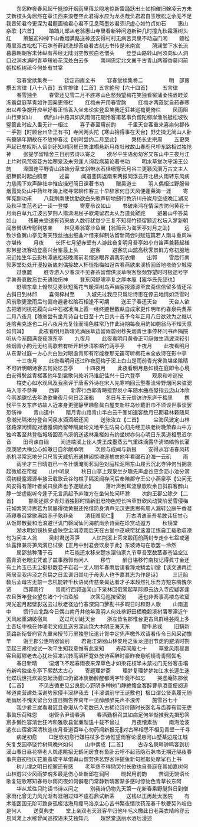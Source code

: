 <!-- { "loadSidebar": true } -->
　　东郊昨夜春风起千挺琅玕烟雨里箨龙隠地惊新雷踊跃出土如相催旧榦凌云方未艾新枝头角居然在章江西来浪卷空此君得水应为龙丞哉负君君自玉哦松之余无不足我昔知君今更深为君题画输君心君不见息斋墨妙君须识虚心如竹贞如石
　　惠山杂歌【六首】
　　踏踏儿郎从老翁惠山寺里看新钟问道新钟几时撞九秋霜落树头红
　　箫皷迎神神下山香烟满路送神还安得村村无病苦灵泉不动庙门闲
　　聼松庵里双古松松下石牀苍藓封洗却苔痕看古刻志书传是米南宫
　　漪澜堂下水长流暮暮朝朝客未休纵有茶经无陆羽空教煎白老僧头
　　登登山路转山阿须向仙人洞口过涧水满时青草短岩花深处白云多
　　南祠忠定北文襄千古青山两瓣香莫问前朝松栢树祗今何处有甘棠










　　容春堂续集巻一
　　钦定四库全书
　　容春堂续集巻二　　　　　明　邵寳　撰五言律【八十八首】五言排律【二首】五言絶句【六十四首】
　　五言律
　　春雪独坐
　　春雷还见雪二月不胜寒山色愁频望梅花笑独看窖蒲柔怯盎畦菜冻羞盘庭草靑如许因渠更倚栏
　　红梅未开用春雪韵
　　红梅才两蕋犹自茹春寒出以希争覩开应半好看正怜香入坐未论实登盘笑我迂狂甚巡檐更倚栏
　　风雨阻山行柬如山
　　偶约山中路其如风雨何花期怜客甫茗事负僧陀栁岸渔翁艇松坡牧竪簑此时应入畵无计一相过
　　喜子春至用前韵
　　千里天台客重来喜柰何郡传一手劄【时顾台州华玊有书】寺问两头陀【寒山拾得事在天台】野史操无简山人卧有簑隔年期故在不放仲春过【别时尝约二月至此】
　　哭杨长史宗周
　　五更哭声起已矣叹斯人留剑还知树回槎已失津榻悬新月夜社散故山春咫尺桥东路相过独怆神
　　张提学留精舍三日别去诗以寄之
　　欲尽平生语匆匆客又东山中三夜月江上片时风荒径芟方始寒泉汲未穷逢人询我病莫论著书功
　　明水草堂次守溪王公韵
　　泽国连平野青山路始分草堂斜带水石径细穿云月谷三更籁风漪万古文主人招舞鹤时起白鸥羣
　　述喜
　　闻道銮舆返南来两报同浮云开北极乆雨转东风病力慈闱下欢声醉社中惟应操短简日课著书功
　　赠吴道士
　　羽人偶相过野服带烟霞处处山中药年年海上槎寻常聊作客三十早辞家何日天风便蓬莱海一涯
　　寄恽宪副功甫
　　八载荆南使忧勤欲白头歌声斫地劒行色济川舟嵗月空成晚江湖况及秋平生范老记一读一登楼
　　寄夏叅议如山
　　书破来鸿在情深柰防何黄花十月雨白草九江波云梦荆人猎潇湘屈子歌淹留君太乆吾道竟蹉跎
　　避暑山中答莫如山
　　残暑未受遣有诗来故人数行犹觉少三复不知频竹径留题近松坛入梦新朝闻叅賛语传慰到慈亲
　　林见素翁寄沙鱼翼【翁简云为海天亭对月之助】
　　远致沙鱼翼山亭见海天银丝抽出细韭叶借来鲜制法留新简尝时赋短篇若人南斗重风味亦堪传
　　月夜
　　长怀七月望赤壁有人游此夜复明月吾亭如小舟笛声兼籁起槎影带星流客动登高兴台峯最上头
　　避客
　　避客防山舘高秋霁景鲜方修初服地况近始生年云影秋潭底松枝晚阁前老僧迷眼界谓我羽衣僊
　　出郭
　　雪后行南郭茅堂处处开漫投新嵗刺偶接故人杯径指梅如迓帘看燕欲来溪桥回首地塔倚少城隈
　　过惠麓
　　胜寺游人少春深不见春茶留僧供淡草唤客愁频野望时时极途号字字眞吾衰敢忘世无语独伤神
　　登东冈舒啸亭复之厚本庵【庵华氏先邱也】
　　舒啸东臯上翛然见麦秋短篱花气暖深树鸟声幽家报源源至宾斋信信留多情还吊古斜日到林邱
　　喜何梓材至
　　入城先过我应只爲论诗思在停云地情如泛雪时风前歌更激雨后句偏竒避暑松隂石相逢不可期
　　送王子春还天台
　　天台人欲去把酒问桃花履向山中石裾凌海上霞一经终遯世数畒自成家更作明年约春泉共煑茶二月八夜月【匏翁尝有坐月诗自七日至十六日共十首予今年正月八日欲效为之继以连隂弗克遂也二月八夜月光复佳而晴色胜常乃作此诗期每夜用韵如匏翁马不知天意如何耳】
　　此夜看明月新晴光满庭草边留雨碧树杪失烟青世事停杯问书声隔院听从今渐圆满夜夜照东亭
　　九夜月
　　此夜看明月黄昏正可庭微生酒波渌轻引烛烟青小酌元无约高歌若有听开轩歩清影梧竹两亭亭
　　十夜月
　　此夜看明月从东渐过庭一方心共白独对眼逾青即有帘能巻那无笛可听梅花未全放诗在影中亭
　　十三夜月
　　此夜看明月还过昨夜庭梅于溪上白山是雨前青光霁眞堪坐隂晴不可听明朝诗客去何处忆吾亭
　　十四夜月
　　此夜看明月悬如镜在庭即令心境白安得鬓丝青槎客他年到裳歌何处听冯谁纪佳兴十日六登亭
　　观泉和叶巡按
　　柱史心如水观风及我泉评于唐客外诗在宋人先寒响回云壑春流带野烟闲来驻骢马入寺不叅禅
　　西郭
　　新霁行西郭青畴接野泉小车随水曲高屋指云边山沐欣今雨湖颴忆去年浩歌乗夜月何日泛溪船
　　冬日与王元信访许东庐于梅里
　　携我平生友东庐访故人近来身更健静里趣愈眞白屋支新柱乌纱戴旧巾不须谈世事谈罢恐伤神
　　青山道中
　　踏月青山路青山半白云千峯如速客数月已期君林籁随风息潮光隔渚分登台问泉水滴滴细还闻
　　送张汝立【二首】
　　尘海风波定山林径路深闲情能对酒雅调尚留琴隔嵗论文地平生防易心归舟经玊峡老树晚萧森山中方独吟客至共登临城塔回高鸟溪帆送逺林乗槎如有约坐树亦何心明日东吴道相思迟尔音
　　田司谏白砚
　　闻道端溪上佳人类玊成墨蒸云气重硃滴露华淸皜皜怜长濯庚庚陋大横公心如皦日自尔献承明
　　次顾与成闻与新报
　　安得从容语春风转杀机寻常忘地分只尺冐天威抗志通排闼惊魂逐裭衣他年看碣石沧海一云矶
　　雨
　　雨坐才三日晴逰已一冬壮懐淹阁茗润色对庭松泥阻东山屐云沉北寺钟何当拥衾起微旭在帘栊
　　山中听泉
　　秋日山亭上观泉坐夕曛先声虚谷应余沥小池分滴滴初疑露源源半接云载歌云谷句樵子隔溪闻存问后奉陪郡守王公小燕泉亭【公问无风安得有落叶者或曰泉声也予遂赋此】
　　落叶声到耳流泉歌吹余日斜群客醉山静一堂虚能听今逢子无言夙起予庐陵方在坐何处问环滁
　　次韵王郡公除夕【二首】
　　郡阁还除夕青灯酒独斟时情新旧厯物色短长吟草野欣风动蓂阶爱雪侵梅花如索笑诗思若为禁屡得徴黄报还怜借防身清声无汉吏惠思有周人漏转公庭午香凝燕寝春召棠歌满路赤子孰非亲
　　清狂赠郭仁
　　万古清谁圣吾希敢讳狂甘心从饭颗散髪和沧浪避世讥门磬闻仙问海航尚余诗画在珍赏动遐方
　　秋镜堂
　　湖水明如镜秋来虚映空尘消凉雨后天在古堂中巫峡帘犹逺澄江练自工载歌収潦句为问主人翁
　　吴封君送茶笋
　　人忆荆溪上茶来糓雨前两封专走仆七盌或通仙露箨兼将笋风漪已试泉【正月中封君尝饮泉于此】东坡诗句在歌罢一泠然
　　属邵翁种蒲于石
　　片石能还水移来楚水濵仙家九节草吾室数茎春苍溢空江露青消老眼尘凭谁了兹事西郭有闲人
　　移竹
　　醉日堪移竹南枝记得眞寸金还有土片玉已无尘挺挺数君子岩岩一丈人明年春雨后请看箨龙鳞孟训堂【谈文通再迁厥居至我冉泾之东扁之日孟训归其功于母夫人也予嘉其志为作是诗】
　　三迁胎敎后孟母古无前一念机能转千秋语尚传慈亲眞达者才子本超然礼乐吾方短东隣愧尔贤
　　西郭雨行
　　冐雨行西郭遥闻山下泉林回俄鹭起草际即云边入寺应疑客逢农且贺年登台望东渚个个泊渔船
　　次答马巡按留别
　　逹也非吾事高楼鸟欲窠湖光迎月起壁影送云过秋老径边竹春深洞口萝勘书多暇日时和野人歌
　　山南道中
　　惯行山北路今日偶山南丹井他年汲羽人何处叅野田栖晚糓溪树落寒潭近午天风起重湖破宿岚
　　送过司训赴天台
　　浙左皆名郡惟台更古风群经芸阁上多士杏坛中禄在休嗟老文成且送穷深山饶大木阴庇海天东
　　赠牛总戎
　　旧鎭新荒路新衔督府官九重亲授节万里独登坛逺计胷中定先声檄外欢请看传令日风采动旗竿
　　谢王郡公惠响器留别
　　君谢江湖器山林安用之鱼龙迎旧节虎豹避清时劄至起三肃衔成试一吹平生知我意惟有此泉知
　　寿薛同庵七十
　　草堂风雨昼嘉客且醇醪老去心犹壮狂来兴转高酒杯寛处放诗客醉时豪昨夜悬明镜靑靑照鬓毛
　　春日新晴
　　湿烟飞不起春雨夜来深草色才如染花枝半未禁过门无俗客击壤有新吟独坐东亭下熈然太古心
　　寄题理梦斋
　　理梦复理梦梦如江水长逹生迷化蝶玩世托炊粱忽起汤虀口仍留冰炭肠醉醒都两字毕竟不如忘
　　哭虚庵陈郡侯【二首】
　　不见古循吏见公良慰心野阴多种树门静絶懐金客醉曹叅酒童便阅道琴道南营建处深谢势家侵半溪辞我去【半溪谓前守王诞敷也】极口谓公贤素履元随地幽居不愧天留台分道日赐告养疴年一见醇醪醉先声不浪传
　　施雪谷七十
　　我少君三嵗看君冠且昏漫从今老数已入古稀论诗价随时长医名与齿尊有官无吏事眞乐荷殊恩
　　谢管令尹请春酒
　　春酒勤相召其如病足何坐惭推我先揖恐答賔多懒性容清世狂吟和雅歌县堂亷陛逺十载不曾过
　　月夜懐素翁
　　南海沧波逺东山宿雾深清秋连夜月吾道百年心勿药闻新报无对古琴相思不相见青壁一千寻
　　病足初愈
　　□足欣初愈行嫌柱杖多吾诗惟望雨客论漫悬河山墅棊边屐江城矢复戈园亭饶竹树风晚兴如何
　　山中偶成【二首】
　　古寺名泉畔钟鸣客到初溪山春日昼花柳老人舆逺眺招无鹤闲居食有鱼卧云呼不起苔隐石牀书无期还隔夜春事共逰初径仄花薰盖坡平草借舆山僧劳供茗野客许提鱼新句推敲处摩挲石上书
　　树儿埋之明日视冢还有感
　　老年悲不得恸哭付长歌也自吾庭在其如嘉树何山林逰兴少风雨梦魂多最是伤心处新邱在涧阿
　　晓起用前韵
　　苦调无饶语长歌复短歌寒知春毎尔雨问夜如何僻巷门常静新晴客渐多感时惊物色青草长东阿
　　华从龙徃只陀读书诗以问之
　　别我诗仍物先天第一花新春乘野艇斜日到僧家雨化曾无力风光渐有涯相过知不逺石鼎试新茶
　　送钱以正再赴太医院
　　有术能医国无阶可致身孤槎沽海月瘦马洛京尘心苦书檠夜情欣药笼春千秋夔契外岐伯是何人
　　送莫典史
　　堂上亲双老天涯客早归他年毛义檄此日老莱衣晴岭穿云易风滩上水稀曾闻巡按语未艾独知几
　　超然堂送丽水酒后漫述
